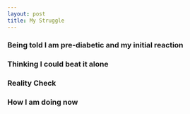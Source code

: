 ```yaml
---
layout: post
title: My Struggle
---
```


### Being told I am pre-diabetic and my initial reaction

### Thinking I could beat it alone

### Reality Check

### How I am doing now 

   